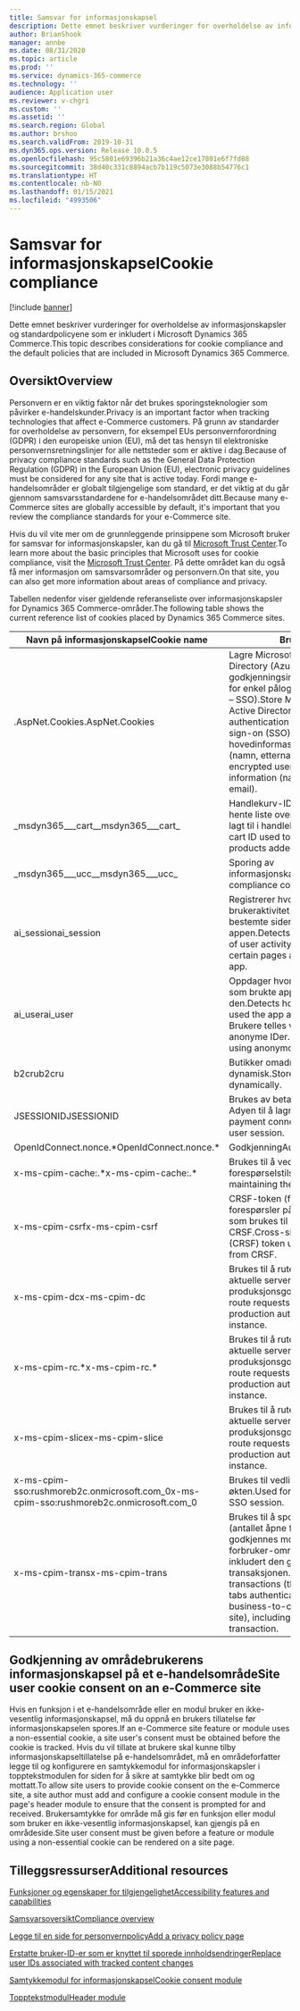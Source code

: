 ```yaml
---
title: Samsvar for informasjonskapsel
description: Dette emnet beskriver vurderinger for overholdelse av informasjonskapsler og standardpolicyene som er inkludert i Microsoft Dynamics 365 Commerce.
author: BrianShook
manager: annbe
ms.date: 08/31/2020
ms.topic: article
ms.prod: ''
ms.service: dynamics-365-commerce
ms.technology: ''
audience: Application user
ms.reviewer: v-chgri
ms.custom: ''
ms.assetid: ''
ms.search.region: Global
ms.author: brshoo
ms.search.validFrom: 2019-10-31
ms.dyn365.ops.version: Release 10.0.5
ms.openlocfilehash: 95c5801e69396b21a36c4ae12ce17801e6f7fd88
ms.sourcegitcommit: 38d40c331c8894acb7b119c5073e3088b54776c1
ms.translationtype: HT
ms.contentlocale: nb-NO
ms.lasthandoff: 01/15/2021
ms.locfileid: "4993506"
---
```

# <a name="cookie-compliance"></a><span data-ttu-id="4dab3-103">Samsvar for informasjonskapsel</span><span class="sxs-lookup"><span data-stu-id="4dab3-103">Cookie compliance</span></span>

[!include [banner](includes/banner.md)]

<span data-ttu-id="4dab3-104">Dette emnet beskriver vurderinger for overholdelse av informasjonskapsler og standardpolicyene som er inkludert i Microsoft Dynamics 365 Commerce.</span><span class="sxs-lookup"><span data-stu-id="4dab3-104">This topic describes considerations for cookie compliance and the default policies that are included in Microsoft Dynamics 365 Commerce.</span></span>

## <a name="overview"></a><span data-ttu-id="4dab3-105">Oversikt</span><span class="sxs-lookup"><span data-stu-id="4dab3-105">Overview</span></span>

<span data-ttu-id="4dab3-106">Personvern er en viktig faktor når det brukes sporingsteknologier som påvirker e-handelskunder.</span><span class="sxs-lookup"><span data-stu-id="4dab3-106">Privacy is an important factor when tracking technologies that affect e-Commerce customers.</span></span> <span data-ttu-id="4dab3-107">På grunn av standarder for overholdelse av personvern, for eksempel EUs personvernforordning (GDPR) i den europeiske union (EU), må det tas hensyn til elektroniske personvernsretningslinjer for alle nettsteder som er aktive i dag.</span><span class="sxs-lookup"><span data-stu-id="4dab3-107">Because of privacy compliance standards such as the General Data Protection Regulation (GDPR) in the European Union (EU), electronic privacy guidelines must be considered for any site that is active today.</span></span> <span data-ttu-id="4dab3-108">Fordi mange e-handelsområder er globalt tilgjengelige som standard, er det viktig at du går gjennom samsvarsstandardene for e-handelsområdet ditt.</span><span class="sxs-lookup"><span data-stu-id="4dab3-108">Because many e-Commerce sites are globally accessible by default, it's important that you review the compliance standards for your e-Commerce site.</span></span>

<span data-ttu-id="4dab3-109">Hvis du vil vite mer om de grunnleggende prinsippene som Microsoft bruker for samsvar for informasjonskapsler, kan du gå til [Microsoft Trust Center](https://www.microsoft.com/trust-center).</span><span class="sxs-lookup"><span data-stu-id="4dab3-109">To learn more about the basic principles that Microsoft uses for cookie compliance, visit the [Microsoft Trust Center](https://www.microsoft.com/trust-center).</span></span> <span data-ttu-id="4dab3-110">På dette området kan du også få mer informasjon om samsvarsområder og personvern.</span><span class="sxs-lookup"><span data-stu-id="4dab3-110">On that site, you can also get more information about areas of compliance and privacy.</span></span>

<span data-ttu-id="4dab3-111">Tabellen nedenfor viser gjeldende referanseliste over informasjonskapsler for Dynamics 365 Commerce-områder.</span><span class="sxs-lookup"><span data-stu-id="4dab3-111">The following table shows the current reference list of cookies placed by Dynamics 365 Commerce sites.</span></span>

| <span data-ttu-id="4dab3-112">Navn på informasjonskapsel</span><span class="sxs-lookup"><span data-stu-id="4dab3-112">Cookie name</span></span>                               | <span data-ttu-id="4dab3-113">Bruk</span><span class="sxs-lookup"><span data-stu-id="4dab3-113">Usage</span></span>                                                        |
| ------------------------------------------- | ------------------------------------------------------------ |
| <span data-ttu-id="4dab3-114">.AspNet.Cookies</span><span class="sxs-lookup"><span data-stu-id="4dab3-114">.AspNet.Cookies</span></span>                             | <span data-ttu-id="4dab3-115">Lagre Microsoft Azure Active Directory (Azure AD)-godkjenningsinformasjonskapsler for enkel pålogging (single sign-on – SSO).</span><span class="sxs-lookup"><span data-stu-id="4dab3-115">Store Microsoft Azure Active Directory (Azure AD) authentication cookies for single sign-on (SSO).</span></span> <span data-ttu-id="4dab3-116">Lagrer krypter hovedinformasjon for brukeren (namn, etternavn, e-post).</span><span class="sxs-lookup"><span data-stu-id="4dab3-116">Stores encrypted user principal information (name, surname, email).</span></span> |
| <span data-ttu-id="4dab3-117">&#95;msdyn365___cart&#95;</span><span class="sxs-lookup"><span data-stu-id="4dab3-117">&#95;msdyn365___cart&#95;</span></span>                           | <span data-ttu-id="4dab3-118">Handlekurv-ID som brukes til å hente liste over produkter som er lagt til i handlekurvforekomst.</span><span class="sxs-lookup"><span data-stu-id="4dab3-118">Store cart ID used to obtain list of products added to cart instance.</span></span> |
| <span data-ttu-id="4dab3-119">&#95;msdyn365___ucc&#95;</span><span class="sxs-lookup"><span data-stu-id="4dab3-119">&#95;msdyn365___ucc&#95;</span></span>                            | <span data-ttu-id="4dab3-120">Sporing av informasjonskapselsamsvar.</span><span class="sxs-lookup"><span data-stu-id="4dab3-120">Cookie compliance consent tracking.</span></span>                          |
| <span data-ttu-id="4dab3-121">ai_session</span><span class="sxs-lookup"><span data-stu-id="4dab3-121">ai_session</span></span>                                  | <span data-ttu-id="4dab3-122">Registrerer hvor mange økter med brukeraktivitet som har tatt med bestemte sider og funksjoner i appen.</span><span class="sxs-lookup"><span data-stu-id="4dab3-122">Detects how many sessions of user activity have included certain pages and features of the app.</span></span> |
| <span data-ttu-id="4dab3-123">ai_user</span><span class="sxs-lookup"><span data-stu-id="4dab3-123">ai_user</span></span>                                     | <span data-ttu-id="4dab3-124">Oppdager hvor mange personer som brukte appen og funksjonene i den.</span><span class="sxs-lookup"><span data-stu-id="4dab3-124">Detects how many people used the app and its features.</span></span> <span data-ttu-id="4dab3-125">Brukere telles ved hjelp av anonyme IDer.</span><span class="sxs-lookup"><span data-stu-id="4dab3-125">Users are counted using anonymous IDs.</span></span> |
| <span data-ttu-id="4dab3-126">b2cru</span><span class="sxs-lookup"><span data-stu-id="4dab3-126">b2cru</span></span>                                       | <span data-ttu-id="4dab3-127">Butikker omadresserer URL dynamisk.</span><span class="sxs-lookup"><span data-stu-id="4dab3-127">Stores redirect URL dynamically.</span></span>                              |
| <span data-ttu-id="4dab3-128">JSESSIONID</span><span class="sxs-lookup"><span data-stu-id="4dab3-128">JSESSIONID</span></span>                                  | <span data-ttu-id="4dab3-129">Brukes av betalingskoblingen Adyen til å lagre brukerøkt.</span><span class="sxs-lookup"><span data-stu-id="4dab3-129">Used by payment connector Adyen to store user session.</span></span>       |
| <span data-ttu-id="4dab3-130">OpenIdConnect.nonce.&#42;</span><span class="sxs-lookup"><span data-stu-id="4dab3-130">OpenIdConnect.nonce.&#42;</span></span>                       | <span data-ttu-id="4dab3-131">Godkjenning</span><span class="sxs-lookup"><span data-stu-id="4dab3-131">Authentication</span></span>                                               |
| <span data-ttu-id="4dab3-132">x-ms-cpim-cache:.&#42;</span><span class="sxs-lookup"><span data-stu-id="4dab3-132">x-ms-cpim-cache:.&#42;</span></span>                          | <span data-ttu-id="4dab3-133">Brukes til å vedlikeholde forespørselstilstanden.</span><span class="sxs-lookup"><span data-stu-id="4dab3-133">Used for maintaining the request state.</span></span>                      |
| <span data-ttu-id="4dab3-134">x-ms-cpim-csrf</span><span class="sxs-lookup"><span data-stu-id="4dab3-134">x-ms-cpim-csrf</span></span>                              | <span data-ttu-id="4dab3-135">CRSF-token (forfalskning av forespørsler på tvers av nettsteder) som brukes til beskyttelse fra CRSF.</span><span class="sxs-lookup"><span data-stu-id="4dab3-135">Cross-site request forgery (CRSF) token used for protection from CRSF.</span></span>     |
| <span data-ttu-id="4dab3-136">x-ms-cpim-dc</span><span class="sxs-lookup"><span data-stu-id="4dab3-136">x-ms-cpim-dc</span></span>                                | <span data-ttu-id="4dab3-137">Brukes til å rute forespørsler til den aktuelle serverforekomsten for produksjonsgodkjenning.</span><span class="sxs-lookup"><span data-stu-id="4dab3-137">Used to route requests to the appropriate production authentication server instance.</span></span> |
| <span data-ttu-id="4dab3-138">x-ms-cpim-rc.&#42;</span><span class="sxs-lookup"><span data-stu-id="4dab3-138">x-ms-cpim-rc.&#42;</span></span>                              | <span data-ttu-id="4dab3-139">Brukes til å rute forespørsler til den aktuelle serverforekomsten for produksjonsgodkjenning.</span><span class="sxs-lookup"><span data-stu-id="4dab3-139">Used to route requests to the appropriate production authentication server instance.</span></span> |
| <span data-ttu-id="4dab3-140">x-ms-cpim-slice</span><span class="sxs-lookup"><span data-stu-id="4dab3-140">x-ms-cpim-slice</span></span>                             | <span data-ttu-id="4dab3-141">Brukes til å rute forespørsler til den aktuelle serverforekomsten for produksjonsgodkjenning.</span><span class="sxs-lookup"><span data-stu-id="4dab3-141">Used to route requests to the appropriate production authentication server instance.</span></span> |
| <span data-ttu-id="4dab3-142">x-ms-cpim-sso:rushmoreb2c.onmicrosoft.com_0</span><span class="sxs-lookup"><span data-stu-id="4dab3-142">x-ms-cpim-sso:rushmoreb2c.onmicrosoft.com_0</span></span> | <span data-ttu-id="4dab3-143">Brukes til vedlikehold av SSO-økten.</span><span class="sxs-lookup"><span data-stu-id="4dab3-143">Used for maintaining the SSO session.</span></span>                        |
| <span data-ttu-id="4dab3-144">x-ms-cpim-trans</span><span class="sxs-lookup"><span data-stu-id="4dab3-144">x-ms-cpim-trans</span></span>                             | <span data-ttu-id="4dab3-145">Brukes til å spore transaksjoner (antallet åpne faner som godkjennes mot et forretning-til-forbruker-område) (B2C), inkludert den gjeldende transaksjonen.</span><span class="sxs-lookup"><span data-stu-id="4dab3-145">Used for tracking transactions (the number of open tabs authenticating against a business-to-consumer (B2C) site), including the current transaction.</span></span> |

## <a name="site-user-cookie-consent-on-an-e-commerce-site"></a><span data-ttu-id="4dab3-146">Godkjenning av områdebrukerens informasjonskapsel på et e-handelsområde</span><span class="sxs-lookup"><span data-stu-id="4dab3-146">Site user cookie consent on an e-Commerce site</span></span> 

<span data-ttu-id="4dab3-147">Hvis en funksjon i et e-handelsområde eller en modul bruker en ikke-vesentlig informasjonskapsel, må du oppnå en brukers tillatelse før informasjonskapselen spores.</span><span class="sxs-lookup"><span data-stu-id="4dab3-147">If an e-Commerce site feature or module uses a non-essential cookie, a site user's consent must be obtained before the cookie is tracked.</span></span> <span data-ttu-id="4dab3-148">Hvis du vil tillate at brukere skal kunne tilby informasjonskapseltillatelse på e-handelsområdet, må en områdeforfatter legge til og konfigurere en samtykkemodul for informasjonskapsler i topptekstmodulen for siden for å sikre at samtykke blir bedt om og mottatt.</span><span class="sxs-lookup"><span data-stu-id="4dab3-148">To allow site users to provide cookie consent on the e-Commerce site, a site author must add and configure a cookie consent module in the page's header module to ensure that the consent is prompted for and received.</span></span> <span data-ttu-id="4dab3-149">Brukersamtykke for område må gis før en funksjon eller modul som bruker en ikke-vesentlig informasjonskapsel, kan gjengis på en områdeside.</span><span class="sxs-lookup"><span data-stu-id="4dab3-149">Site user consent must be given before a feature or module using a non-essential cookie can be rendered on a site page.</span></span>

## <a name="additional-resources"></a><span data-ttu-id="4dab3-150">Tilleggsressurser</span><span class="sxs-lookup"><span data-stu-id="4dab3-150">Additional resources</span></span>

[<span data-ttu-id="4dab3-151">Funksjoner og egenskaper for tilgjengelighet</span><span class="sxs-lookup"><span data-stu-id="4dab3-151">Accessibility features and capabilities</span></span>](accessibility.md)

[<span data-ttu-id="4dab3-152">Samsvarsoversikt</span><span class="sxs-lookup"><span data-stu-id="4dab3-152">Compliance overview</span></span>](compliance-overview.md)

[<span data-ttu-id="4dab3-153">Legge til en side for personvernpolicy</span><span class="sxs-lookup"><span data-stu-id="4dab3-153">Add a privacy policy page</span></span>](add-privacy-page.md)

[<span data-ttu-id="4dab3-154">Erstatte bruker-ID-er som er knyttet til sporede innholdsendringer</span><span class="sxs-lookup"><span data-stu-id="4dab3-154">Replace user IDs associated with tracked content changes</span></span>](replace-IDs-tracked-changes.md)

[<span data-ttu-id="4dab3-155">Samtykkemodul for informasjonskapsel</span><span class="sxs-lookup"><span data-stu-id="4dab3-155">Cookie consent module</span></span>](cookie-consent-module.md) 
 
[<span data-ttu-id="4dab3-156">Topptekstmodul</span><span class="sxs-lookup"><span data-stu-id="4dab3-156">Header module</span></span>](author-header-module.md)

